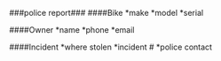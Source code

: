 ###police report###
####Bike
	*make
	*model
	*serial

####Owner
	*name
	*phone
	*email

####Incident
	*where stolen
	*incident #
	*police contact